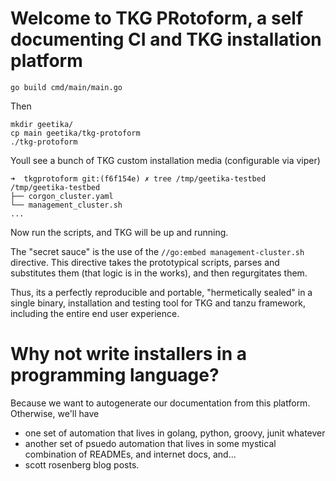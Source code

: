 # Welcome to TKG PRotoform, a self documenting CI and TKG installation platform

```
go build cmd/main/main.go  
```

Then 

```
mkdir geetika/
cp main geetika/tkg-protoform 
./tkg-protoform
```

Youll see a bunch of TKG custom installation media (configurable via viper)

```
➜  tkgprotoform git:(f6f154e) ✗ tree /tmp/geetika-testbed
/tmp/geetika-testbed
├── corgon_cluster.yaml
└── management_cluster.sh
...
```

Now run the scripts, and TKG will be up and running.  

The "secret sauce" is the use of the `//go:embed management-cluster.sh` directive.
This directive takes the prototypical scripts, parses and substitutes them (that
logic is in the works), and then regurgitates them.

Thus, its a perfectly reproducible and portable, "hermetically sealed" in a single binary,
installation and testing tool for TKG and tanzu framework, including the entire end user experience.

# Why not write installers in a programming language? 

Because we want to autogenerate our documentation from this platform.   Otherwise, we'll have

- one set of automation that lives in golang, python, groovy, junit whatever
- another set of psuedo automation that lives in some mystical combination of READMEs, and internet docs, and...
- scott rosenberg blog posts.

